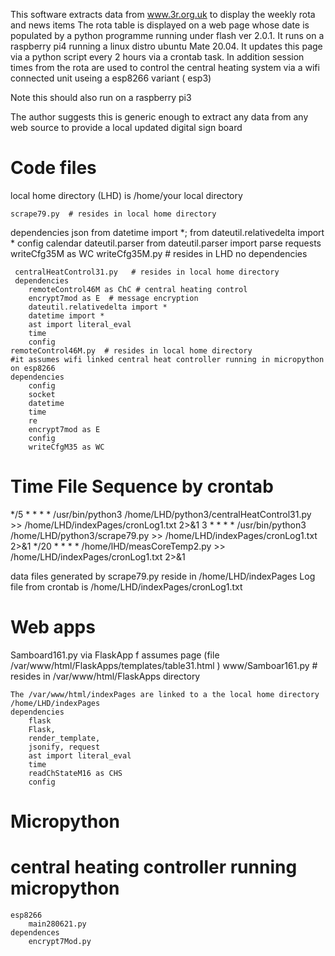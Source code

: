 This software extracts data from www.3r.org.uk to display the weekly rota and news items
The rota table is displayed on a web page whose date is populated by a python programme running 
under flash ver 2.0.1. It runs on a raspberry pi4 running a linux distro ubuntu Mate 20.04.  It updates this page via a python script
every 2 hours via a crontab task.  In addition session times from the rota are used to control the central heating system via 
a wifi connected unit useing a esp8266 variant ( esp3) 

Note this should also run on a raspberry pi3 

The author suggests this is generic enough to extract any data from any web source to provide a local updated digital sign board


# Code files
local home directory (LHD) is /home/your local directory 
  
	scrape79.py  # resides in local home directory
dependencies
   json
   from datetime import *; from dateutil.relativedelta import *
   config
   calendar
   dateutil.parser
   from dateutil.parser import parse
   requests
   writeCfg35M as WC
	 writeCfg35M.py # resides in LHD
	 no dependencies
	 
	 centralHeatControl31.py   # resides in local home directory
	 dependencies
	 	remoteControl46M as ChC # central heating control
	 	encrypt7mod as E  # message encryption
		dateutil.relativedelta import *
		datetime import *
		ast import literal_eval
		time
		config
	remoteControl46M.py  # resides in local home directory
	#it assumes wifi linked central heat controller running in micropython on esp8266
	dependencies
		config
		socket
		datetime
		time
		re
		encrypt7mod as E
		config
		writeCfgM35 as WC

# Time File Sequence by crontab

*/5 * * * * /usr/bin/python3 /home/LHD/python3/centralHeatControl31.py >> /home/LHD/indexPages/cronLog1.txt 2>&1
3 * * * * /usr/bin/python3 /home/LHD/python3/scrape79.py >> /home/LHD/indexPages/cronLog1.txt 2>&1
*/20 * * * * /home/lHD/measCoreTemp2.py >> /home/LHD/indexPages/cronLog1.txt 2>&1

data files generated by scrape79.py reside in /home/LHD/indexPages
Log file from crontab is /home/LHD/indexPages/cronLog1.txt

# Web apps
Samboard161.py via FlaskApp f
	assumes page <name>  (file /var/www/html/FlaskApps/templates/table31.html )
www/Samboar161.py  # resides in /var/www/html/FlaskApps directory

	The /var/www/html/indexPages are linked to a the local home directory
	/home/LHD/indexPages
	dependencies
		flask 
		Flask, 
		render_template, 
		jsonify, request
		ast import literal_eval
		time
		readChStateM16 as CHS
		config
# Micropython 
  # central heating controller running micropython
	esp8266
		main280621.py
	dependences
		encrypt7Mod.py
		
	
